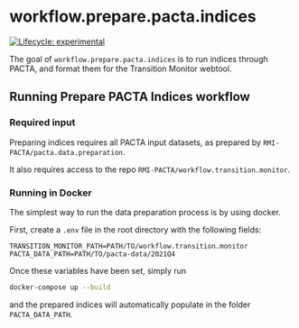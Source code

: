 # workflow.prepare.pacta.indices

<!-- badges: start -->

[![Lifecycle:
experimental](https://img.shields.io/badge/lifecycle-experimental-orange.svg)](https://lifecycle.r-lib.org/articles/stages.html#experimental) 
<!-- badges: end -->

The goal of `workflow.prepare.pacta.indices` is to run indices through PACTA, 
and format them for the Transition Monitor webtool. 

## Running Prepare PACTA Indices workflow  
### Required input

Preparing indices requires all PACTA input datasets, as prepared by 
`RMI-PACTA/pacta.data.preparation`.

It also requires access to the repo `RMI-PACTA/workflow.transition.monitor`.

### Running in Docker
The simplest way to run the data preparation process is by using docker. 

First, create a `.env` file in the root directory with the following fields: 

``` env
TRANSITION_MONITOR_PATH=PATH/TO/workflow.transition.monitor
PACTA_DATA_PATH=PATH/TO/pacta-data/2021Q4
```

Once these variables have been set, simply run 

``` bash
docker-compose up --build
```

and the prepared indices will automatically populate in the folder 
`PACTA_DATA_PATH`.
